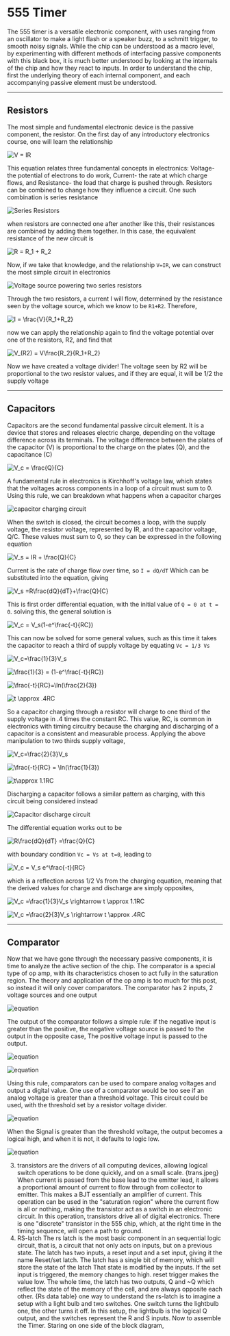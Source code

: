 # 555 Timer


The 555 timer is a versatile electronic component, with uses ranging from an oscillator to make a light flash or a speaker buzz, to a schmitt trigger,
to smooth noisy signals. While the chip can be understood as a macro level, by experimenting with different methods of interfacing passive
components with this black box, it is much better understood by looking at the internals of the chip and how they react to inputs. In order to 
understand the chip, first the underlying theory of each internal component, and each accompanying passive element must be understood. 

-------

## Resistors

The most simple and fundamental electronic device is the passive component, the resistor. On the first day of any introductory electronics course, one 
will learn the relationship

![V = IR](/images/555_timer1.svg "V = IR")

This equation relates three fundamental concepts in electronics: Voltage- the potential of electrons to do work,
Current- the rate at which charge flows, and Resistance- the load that charge is pushed through. Resistors can be combined to change how they
influence a circuit. One such combination is series resistance

![Series Resistors](/images/555_timer_pic1.svg "Two resistors placed in series")

when resistors are connected one after another like this, their resistances are combined by adding them together. In this case, the equivalent 
resistance of the new circuit is 

![R = R_1 + R_2](/images/555_timer2.svg "R = R1 + R2")

Now, if we take that knowledge, and the relationship `V=IR`, we can construct the most simple circuit in electronics

![Voltage source powering two series resistors](/images/555_timer_pic5.svg "Voltage source powering two series resistors")

Through the two resistors, a current I will flow, determined by the resistance seen by the voltage source, which we know to be `R1+R2`. 
Therefore,

![I = \frac{V}{R_1+R_2}](/images/555_timer3.svg "I = V/(R1+R2)")

now we can apply the relationship again to find the voltage potential over one of the resistors, R2, and find that 

![V_(R2) = V\frac{R_2}{R_1+R_2}](/images/555_timer4.svg "VR2 = V(R2/R1+R2)")

Now we have created a voltage divider! The voltage seen by R2 will be proportional to the two resistor values, and if they are equal, it will be 1/2 the supply voltage

-----

## Capacitors

Capacitors are the second fundamental passive circuit element. It is a device that stores and releases electric charge, depending on the 
voltage
difference across its terminals. The voltage difference between the plates of the capacitor (V) is proportional to the charge on the plates (Q), and the capacitance (C)

![V_c = \frac{Q}{C}](/images/555_timer5.svg "Vc = Q/C")

A fundamental rule in electronics is Kirchhoff's voltage law, which states that the voltages across components in a loop of a circuit must sum to 0.
Using this rule, we can breakdown what happens when a capacitor charges

![capacitor charging circuit](/images/555_timer_pic2.svg "capacitor charging circuit")

When the switch is closed, the circuit becomes a loop, with the supply voltage, the resistor voltage, represented by  IR, and the capacitor voltage, Q/C. These values must sum to 0, so they can be expressed in the following equation

![V_s = IR + \frac{Q}{C}](/images/555_timer6.svg "Vs = IR + Q/C")

Current is the rate of charge flow over time, so
`I = dQ/dT` Which can be substituted into the equation, giving

![V_s =R\frac{dQ}{dT}+\frac{Q}{C}](/images/555_timer7.svg "Vs = R(dQ/dT)+Q/C")

This is first order differential equation, with the initial value of `Q = 0 at t = 0`. solving this, the general solution is 

![V_c = V_s(1-e^\frac{-t}{RC})](/images/555_timer8.svg "Vc = Vs(1-e^(-t/RC))")

This can now be solved for some general values, such as this time it takes the capacitor to reach a third of supply voltage by equating `Vc = 1/3 Vs`

![V_c=\frac{1}{3}V_s](/images/555_timer9.svg "Vc = 1/3Vs")

![\frac{1}{3} = (1-e^\frac{-t}{RC})](/images/555_timer10.svg "1/3 = 1-e^(-t/RC)")

![\frac{-t}{RC}=\ln(\frac{2}{3})](/images/555_timer11.svg "-t/RC = ln(2/3)")

![t \approx .4RC](/images/555_timer12.svg "t ~= .4RC")

So a capacitor charging through a resistor will charge to one third of the supply voltage in .4 times the constant RC. This value, RC, is common in electronics with timing circuitry because the charging and discharging of a capacitor is a consistent and measurable process. Applying the above manipulation to two thirds supply voltage,

![V_c=\frac{2}{3}V_s](images/555_timer13.svg "Vc = 2/3Vs")

![\frac{-t}{RC} = \ln(\frac{1}{3})](/images/555_timer14.svg "-t/RC = ln(1/3)")

![t\approx 1.1RC](/images/555_timer15.svg "t ~= 1.1RC")

Discharging a capacitor follows a similar pattern as charging, with this circuit being considered instead

![Capacitor discharge circuit](/images/555_timer_pic3.svg "Capacitor discharge circuit")

The differential equation works out to be 

![R\frac{dQ}{dT} =\frac{Q}{C}](/images/555_timer16.svg "R(dQ/dT) = Q/C")

with boundary condition `Vc = Vs at t=0`, leading to 

![V_c = V_s e^\frac{-t}{RC}](/images/555_timer17.svg "Vc = Vs e^(-t/RC)")

which is a reflection across 1/2 Vs from the charging equation, meaning that the derived values for charge and discharge are simply opposites,

![V_c =\frac{1}{3}V_s \rightarrow t \approx 1.1RC](/images/555_timer18.svg "Vc = 1/3Vs implies t ~= 1.1RC")

![V_c =\frac{2}{3}V_s \rightarrow t \approx .4RC](/images/555_timer19.svg "Vc = 2/3Vs implies t ~= .4RC")

----

## Comparator

Now that we have gone through the necessary passive components, it is time to analyze the active section of the chip. 
The comparator is a special type of op amp, with its characteristics chosen to act fully in the saturation region. 
The theory and application of the op amp is too much for this post, so instead it will only cover comparators.
The comparator has 2 inputs, 2 voltage sources and one output

![equation](/images/555_timer_pic4.svg)

The output of the comparator follows a simple rule: if the negative input is greater than the positive, the negative voltage source is passed to the output
in the opposite case, The positive voltage input is passed to the output.

![equation](/images/555_timer20.svg)

![equation](/images/555_timer21.svg)

Using this rule, comparators can be used to compare analog voltages and output a digital value. One use of a comparator would be too see if an analog voltage is greater than a threshold voltage. This circuit could be used, with the threshold set by a resistor voltage divider.

![equation](/images/555_timer_pic6.svg)

When the Signal is greater than the threshold voltage, the output becomes a logical high, and when it is not, it defaults to logic low.

![equation](/images/555_timer_pic7.svg)

3. transistors are the drivers of all computing devices, allowing logical switch operations to be done quickly, and on a small scale. 
{trans.jpeg}
When current is passed from the base lead to the emitter lead, it allows a proportional amount of current to flow through from collector to emitter.
This makes a BJT essentially an amplifier of current. This operation can be used in the "saturation region" where the current flow is all or nothing,
making the transistor act as a switch in an electronic circuit. In this operation, transistors drive all of digital electronics.
There is one "discrete" transistor in the 555 chip, which, at the right time in the timing sequence, will open a path to ground.
5. RS-latch 
The rs latch is the most basic component in an sequential logic circuit, that is, a circuit that not only acts on inputs, but on a previous state.
The latch has two inputs, a reset input and a set input, giving it the name Reset/set latch. The latch has a single bit of memory, which will store the state of the latch
That state is modified by the inputs. If the set input is triggered, the memory changes to high. reset trigger makes the value low. 
The whole time, the latch has two outputs, Q and ~Q which reflect the state of the memory of the cell, and are always opposite each other. 
{Rs data table}
one way to understand the rs-latch is to imagine a setup with a light bulb and two switches. One switch turns the lightbulb one, the other turns it off.
In this setup, the lightbulb is the logical Q output, and the switches represent the R and S inputs. 
Now to assemble the Timer. Staring on one side of the block diagram, 
 
